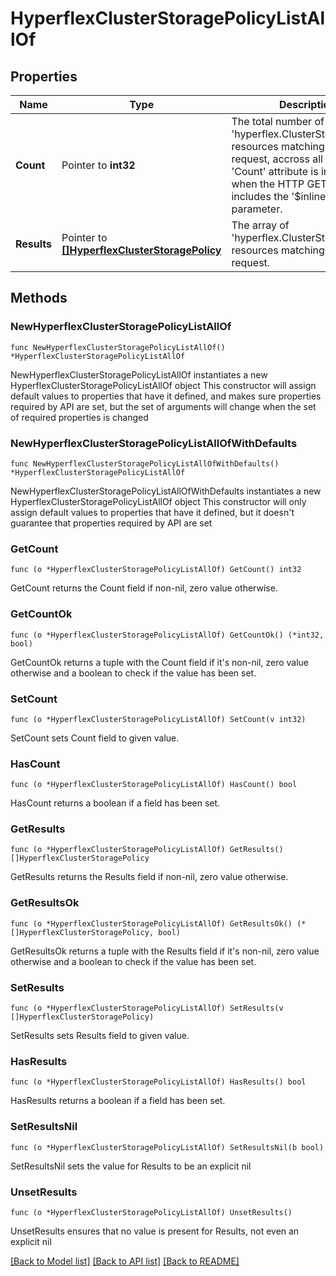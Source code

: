 # HyperflexClusterStoragePolicyListAllOf

## Properties

Name | Type | Description | Notes
------------ | ------------- | ------------- | -------------
**Count** | Pointer to **int32** | The total number of &#39;hyperflex.ClusterStoragePolicy&#39; resources matching the request, accross all pages. The &#39;Count&#39; attribute is included when the HTTP GET request includes the &#39;$inlinecount&#39; parameter. | [optional] 
**Results** | Pointer to [**[]HyperflexClusterStoragePolicy**](HyperflexClusterStoragePolicy.md) | The array of &#39;hyperflex.ClusterStoragePolicy&#39; resources matching the request. | [optional] 

## Methods

### NewHyperflexClusterStoragePolicyListAllOf

`func NewHyperflexClusterStoragePolicyListAllOf() *HyperflexClusterStoragePolicyListAllOf`

NewHyperflexClusterStoragePolicyListAllOf instantiates a new HyperflexClusterStoragePolicyListAllOf object
This constructor will assign default values to properties that have it defined,
and makes sure properties required by API are set, but the set of arguments
will change when the set of required properties is changed

### NewHyperflexClusterStoragePolicyListAllOfWithDefaults

`func NewHyperflexClusterStoragePolicyListAllOfWithDefaults() *HyperflexClusterStoragePolicyListAllOf`

NewHyperflexClusterStoragePolicyListAllOfWithDefaults instantiates a new HyperflexClusterStoragePolicyListAllOf object
This constructor will only assign default values to properties that have it defined,
but it doesn't guarantee that properties required by API are set

### GetCount

`func (o *HyperflexClusterStoragePolicyListAllOf) GetCount() int32`

GetCount returns the Count field if non-nil, zero value otherwise.

### GetCountOk

`func (o *HyperflexClusterStoragePolicyListAllOf) GetCountOk() (*int32, bool)`

GetCountOk returns a tuple with the Count field if it's non-nil, zero value otherwise
and a boolean to check if the value has been set.

### SetCount

`func (o *HyperflexClusterStoragePolicyListAllOf) SetCount(v int32)`

SetCount sets Count field to given value.

### HasCount

`func (o *HyperflexClusterStoragePolicyListAllOf) HasCount() bool`

HasCount returns a boolean if a field has been set.

### GetResults

`func (o *HyperflexClusterStoragePolicyListAllOf) GetResults() []HyperflexClusterStoragePolicy`

GetResults returns the Results field if non-nil, zero value otherwise.

### GetResultsOk

`func (o *HyperflexClusterStoragePolicyListAllOf) GetResultsOk() (*[]HyperflexClusterStoragePolicy, bool)`

GetResultsOk returns a tuple with the Results field if it's non-nil, zero value otherwise
and a boolean to check if the value has been set.

### SetResults

`func (o *HyperflexClusterStoragePolicyListAllOf) SetResults(v []HyperflexClusterStoragePolicy)`

SetResults sets Results field to given value.

### HasResults

`func (o *HyperflexClusterStoragePolicyListAllOf) HasResults() bool`

HasResults returns a boolean if a field has been set.

### SetResultsNil

`func (o *HyperflexClusterStoragePolicyListAllOf) SetResultsNil(b bool)`

 SetResultsNil sets the value for Results to be an explicit nil

### UnsetResults
`func (o *HyperflexClusterStoragePolicyListAllOf) UnsetResults()`

UnsetResults ensures that no value is present for Results, not even an explicit nil

[[Back to Model list]](../README.md#documentation-for-models) [[Back to API list]](../README.md#documentation-for-api-endpoints) [[Back to README]](../README.md)


